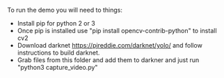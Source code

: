 To run the demo you will need to things:

* Install pip for python 2 or 3
* Once pip is installed use "pip install opencv-contrib-python" to install cv2
* Download darknet https://pjreddie.com/darknet/yolo/ and follow instructions to build darknet.
* Grab files from this folder and add them to darkner and just run "python3 capture_video.py"
